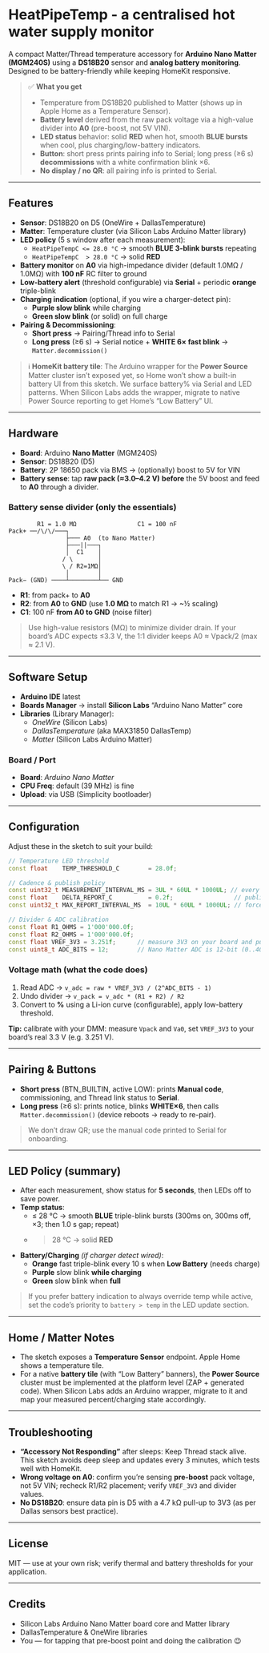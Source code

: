 # HeatPipeTemp - a centralised hot water supply monitor

A compact Matter/Thread temperature accessory for **Arduino Nano Matter (MGM240S)** using a **DS18B20** sensor and **analog battery monitoring**. Designed to be battery-friendly while keeping HomeKit responsive.

> ✅ **What you get**
> - Temperature from DS18B20 published to Matter (shows up in Apple Home as a Temperature Sensor).
> - **Battery level** derived from the raw pack voltage via a high-value divider into **A0** (pre-boost, not 5V VIN).
> - **LED status** behavior: solid **RED** when hot, smooth **BLUE bursts** when cool, plus charging/low-battery indicators.
> - **Button**: short press prints pairing info to Serial; long press (≥6 s) **decommissions** with a white confirmation blink ×6.
> - **No display / no QR**: all pairing info is printed to Serial.

---

## Features

- **Sensor**: DS18B20 on D5 (OneWire + DallasTemperature)
- **Matter**: Temperature cluster (via Silicon Labs Arduino Matter library)
- **LED policy** (5 s window after each measurement):
  - `HeatPipeTempC <= 28.0 °C` → smooth **BLUE 3-blink bursts** repeating
  - `HeatPipeTempC  > 28.0 °C` → solid **RED**
- **Battery monitor** on **A0** via high-impedance divider (default 1.0MΩ / 1.0MΩ) with **100 nF** RC filter to ground
- **Low-battery alert** (threshold configurable) via **Serial** + periodic **orange** triple-blink
- **Charging indication** (optional, if you wire a charger-detect pin):
  - **Purple slow blink** while charging
  - **Green slow blink** (or solid) on full charge
- **Pairing & Decommissioning**:
  - **Short press** → Pairing/Thread info to Serial
  - **Long press** (≥6 s) → Serial notice + **WHITE 6× fast blink** → `Matter.decommission()`

> ℹ️ **HomeKit battery tile**: The Arduino wrapper for the **Power Source** Matter cluster isn’t exposed yet, so Home won’t show a built-in battery UI from this sketch. We surface battery% via Serial and LED patterns. When Silicon Labs adds the wrapper, migrate to native Power Source reporting to get Home’s “Low Battery” UI.

---

## Hardware

- **Board**: Arduino **Nano Matter** (MGM240S)
- **Sensor**: DS18B20 (D5)
- **Battery**: 2P 18650 pack via BMS → (optionally) boost to 5V for VIN
- **Battery sense**: tap **raw pack (≈3.0–4.2 V)** **before** the 5V boost and feed to **A0** through a divider.

### Battery sense divider (only the essentials)

```
        R1 = 1.0 MΩ                 C1 = 100 nF
Pack+ ──/\/\/───┐
                ├─── A0  (to Nano Matter)
                ├───||───┐
                │  C1    │
               / \       │
               \ / R2=1MΩ│
                │        │
Pack− (GND) ────┴────────┴── GND
```

- **R1**: from pack+ to **A0**
- **R2**: from **A0** to **GND** (use **1.0 MΩ** to match R1 → ~½ scaling)
- **C1**: 100 nF **from A0 to GND** (noise filter)

> Use high-value resistors (MΩ) to minimize divider drain. If your board’s ADC expects ≤3.3 V, the 1:1 divider keeps A0 ≈ Vpack/2 (max ≈ 2.1 V).

---

## Software Setup

- **Arduino IDE** latest
- **Boards Manager** → install **Silicon Labs** “Arduino Nano Matter” core
- **Libraries** (Library Manager):
  - *OneWire* (Silicon Labs)
  - *DallasTemperature* (aka MAX31850 DallasTemp)
  - *Matter* (Silicon Labs Arduino Matter)

### Board / Port
- **Board**: *Arduino Nano Matter*
- **CPU Freq**: default (39 MHz) is fine
- **Upload**: via USB (Simplicity bootloader)

---

## Configuration

Adjust these in the sketch to suit your build:

```cpp
// Temperature LED threshold
const float    TEMP_THRESHOLD_C        = 28.0f;

// Cadence & publish policy
const uint32_t MEASUREMENT_INTERVAL_MS = 3UL * 60UL * 1000UL; // every 3 min
const float    DELTA_REPORT_C          = 0.2f;                 // publish if Δ ≥ 0.2°C
const uint32_t MAX_REPORT_INTERVAL_MS  = 10UL * 60UL * 1000UL; // force publish ≤10 min

// Divider & ADC calibration
const float R1_OHMS = 1'000'000.0f;
const float R2_OHMS = 1'000'000.0f;
const float VREF_3V3 = 3.251f;      // measure 3V3 on your board and put the real value here
const uint8_t ADC_BITS = 12;        // Nano Matter ADC is 12-bit (0..4095)
```

### Voltage math (what the code does)
1. Read ADC → `v_adc = raw * VREF_3V3 / (2^ADC_BITS - 1)`  
2. Undo divider → `v_pack = v_adc * (R1 + R2) / R2`  
3. Convert to **%** using a Li-ion curve (configurable), apply low-battery threshold.

**Tip:** calibrate with your DMM: measure `Vpack` and `Va0`, set `VREF_3V3` to your board’s real 3.3 V (e.g. 3.251 V).

---

## Pairing & Buttons

- **Short press** (BTN_BUILTIN, active LOW): prints **Manual code**, commissioning, and Thread link status to **Serial**.
- **Long press** (≥6 s): prints notice, blinks **WHITE×6**, then calls `Matter.decommission()` (device reboots → ready to re-pair).

> We don’t draw QR; use the manual code printed to Serial for onboarding.

---

## LED Policy (summary)

- After each measurement, show status for **5 seconds**, then LEDs off to save power.
- **Temp status**:
  - ≤ 28 °C → smooth **BLUE** triple-blink bursts (300ms on, 300ms off, ×3; then 1.0 s gap; repeat)
  - > 28 °C → solid **RED**
- **Battery/Charging** *(if charger detect wired)*:
  - **Orange** fast triple-blink every 10 s when **Low Battery** (needs charge)
  - **Purple** slow blink **while charging**
  - **Green** slow blink when **full**

> If you prefer battery indication to always override temp while active, set the code’s priority to `battery > temp` in the LED update section.

---

## Home / Matter Notes

- The sketch exposes a **Temperature Sensor** endpoint. Apple Home shows a temperature tile.  
- For a native **battery tile** (with “Low Battery” banners), the **Power Source** cluster must be implemented at the platform level (ZAP + generated code). When Silicon Labs adds an Arduino wrapper, migrate to it and map your measured percent/charging state accordingly.

---

## Troubleshooting

- **“Accessory Not Responding”** after sleeps: Keep Thread stack alive. This sketch avoids deep sleep and updates every 3 minutes, which tests well with HomeKit.
- **Wrong voltage on A0**: confirm you’re sensing **pre-boost** pack voltage, not 5V VIN; recheck R1/R2 placement; verify `VREF_3V3` and divider values.
- **No DS18B20**: ensure data pin is D5 with a 4.7 kΩ pull-up to 3V3 (as per Dallas sensors best practice).

---

## License

MIT — use at your own risk; verify thermal and battery thresholds for your application.

---

## Credits

- Silicon Labs Arduino Nano Matter board core and Matter library
- DallasTemperature & OneWire libraries
- You — for tapping that pre-boost point and doing the calibration 😉
